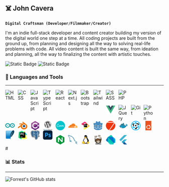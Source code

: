 ## ☠️ John Cavera

**`Digital Craftsman (Developer/Filmmaker/Creator)`**

I'm an indie full-stack developer and content creator building my version of the digital world one step at a time. All coding projects are built from the ground up, from planning and designing all the way to solving real-life problems with code. All video content is built the same way, from ideation and planning, all the way to finalizing the content with artistic touches.

![Static Badge](https://img.shields.io/badge/Chess-caverajohn-black?style=for-the-badge&logo=chessdotcom&logoColor=%2381B64C&labelColor=black)
![Static Badge](https://img.shields.io/badge/Lichess-caverajohn-black?style=for-the-badge&logo=lichess&logoColor=white&labelColor=black)


### 🧰 Languages and Tools
<hr/>
<p>
<img 
    align="left" 
    alt="HTML"
    title="HTML" 
    width="30px" 
    style="padding-right: 10px;" 
    src="https://cdn.jsdelivr.net/gh/devicons/devicon@latest/icons/html5/html5-original.svg" 
/>
<img 
    align="left" 
    alt="CSS" 
    title="CSS"
    width="30px" 
    style="padding-right: 10px;" 
    src="https://cdn.jsdelivr.net/gh/devicons/devicon@latest/icons/css3/css3-original.svg" 
/>
<img 
    align="left" 
    alt="JavaScript" 
    title="JavaScript"
    width="30px" 
    style="padding-right: 10px;" 
    src="https://cdn.jsdelivr.net/gh/devicons/devicon@latest/icons/javascript/javascript-original.svg" 
/>
<img 
    align="left" 
    alt="TypeScript"
    title="TypeScript" 
    width="30px" 
    style="padding-right: 10px;" 
    src="https://cdn.jsdelivr.net/gh/devicons/devicon@latest/icons/typescript/typescript-original.svg" 
/>
<img 
    align="left" 
    alt="React"
    title="React" 
    width="30px" 
    style="padding-right: 10px;" 
    src="https://cdn.jsdelivr.net/gh/devicons/devicon@latest/icons/react/react-original.svg" 
/>
<img 
    align="left" 
    alt="Next.js" 
    title="Next.js"
    width="30px" 
    style="padding-right: 10px;" 
    src="https://cdn.jsdelivr.net/gh/devicons/devicon@latest/icons/nextjs/nextjs-original.svg" 
/>
<img 
    align="left" 
    alt="Bootstrap"
    title="Bootstrap" 
    width="30px" 
    style="padding-right: 10px;" 
    src="https://cdn.jsdelivr.net/gh/devicons/devicon@latest/icons/bootstrap/bootstrap-original.svg" 
/>
<img 
    align="left" 
    alt="Tailwind" 
    title="Tailwind"
    width="30px" 
    style="padding-right: 10px;" 
    src="https://cdn.jsdelivr.net/gh/devicons/devicon@latest/icons/tailwindcss/tailwindcss-original.svg" 
/>
<img 
    align="left" 
    alt="SASS" 
    title="SASS"
    width="30px" 
    style="padding-right: 10px;" 
    src="https://cdn.jsdelivr.net/gh/devicons/devicon@latest/icons/sass/sass-original.svg" 
/>
<img 
    align="left" 
    alt="PHP" 
    title="PHP"
    width="30px" 
    style="padding-right: 10px;" 
    src="https://cdn.jsdelivr.net/gh/devicons/devicon@latest/icons/php/php-original.svg" 
/>
</p>
<br/><br/>
<p>
<img 
    align="left" 
    alt="Laravel" 
    title="Laravel"
    width="30px" 
    style="padding-right: 10px;" 
    src="https://github.com/devicons/devicon/blob/v2.16.0/icons/vuejs/vuejs-original.svg" 
/>
<img 
    align="left" 
    alt="JQuery" 
    title="JQuery"
    width="30px" 
    style="padding-right: 10px;" 
    src="https://cdn.jsdelivr.net/gh/devicons/devicon@latest/icons/jquery/jquery-original.svg" 
/>
<img 
    align="left" 
    alt="Git" 
    title="Git"
    width="30px" 
    style="padding-right: 10px;" 
    src="https://cdn.jsdelivr.net/gh/devicons/devicon@latest/icons/git/git-original.svg" 
/>
<img 
    align="left" 
    alt="Python" 
    title="Python"
    width="30px" 
    style="padding-right: 10px;" 
    src="https://cdn.jsdelivr.net/gh/devicons/devicon@latest/icons/python/python-original.svg" 
/>
<img 
    align="left" 
    alt="Arduino" 
    title="Arduino"
    width="30px" 
    style="padding-right: 10px;" 
    src="https://github.com/devicons/devicon/blob/v2.16.0/icons/arduino/arduino-original.svg" 
/>
<img 
    align="left" 
    alt="Blender" 
    title="Blender"
    width="30px" 
    style="padding-right: 10px;" 
    src="https://github.com/devicons/devicon/blob/v2.16.0/icons/blender/blender-original.svg" 
/>
<img 
    align="left" 
    alt="Csharp" 
    title="Csharp"
    width="30px" 
    style="padding-right: 10px;" 
    src="https://github.com/devicons/devicon/blob/v2.16.0/icons/csharp/csharp-original.svg" 
/>
<img 
    align="left" 
    alt="Wordpress" 
    title="Wordpress"
    width="30px" 
    style="padding-right: 10px;" 
    src="https://github.com/devicons/devicon/blob/v2.16.0/icons/wordpress/wordpress-original.svg" 
/>
<img 
    align="left" 
    alt="Canva" 
    title="Canva"
    width="30px" 
    style="padding-right: 10px;" 
    src="https://github.com/devicons/devicon/blob/v2.16.0/icons/canva/canva-original.svg" 
/>
<img 
    align="left" 
    alt="Cloudflare" 
    title="Cloudflare"
    width="30px" 
    style="padding-right: 10px;" 
    src="https://github.com/devicons/devicon/blob/v2.16.0/icons/cloudflare/cloudflare-original.svg" 
/>
</p>
<br/><br/>
<p>
<img 
    align="left" 
    alt="Jetbrains" 
    title="Jetbrains"
    width="30px" 
    style="padding-right: 10px;" 
    src="https://github.com/devicons/devicon/blob/v2.16.0/icons/jetbrains/jetbrains-original.svg" 
/>
<img 
    align="left" 
    alt="Godot" 
    title="Godot"
    width="30px" 
    style="padding-right: 10px;" 
    src="https://github.com/devicons/devicon/blob/v2.16.0/icons/godot/godot-original.svg" 
/>
<img 
    align="left" 
    alt="Framework" 
    title="Framework7"
    width="30px" 
    style="padding-right: 10px;" 
    src="https://github.com/devicons/devicon/blob/v2.16.0/icons/framework7/framework7-original.svg" 
/>
<img 
    align="left" 
    alt="Docker" 
    title="Docker"
    width="30px" 
    style="padding-right: 10px;" 
    src="https://github.com/devicons/devicon/blob/v2.16.0/icons/docker/docker-original.svg" 
/>
<img 
    align="left" 
    alt="Quasar" 
    title="Quasar"
    width="30px" 
    style="padding-right: 10px;" 
    src="https://github.com/devicons/devicon/blob/v2.16.0/icons/quasar/quasar-original.svg" 
/>
</p>
<img 
    align="left" 
    alt="Ubuntu" 
    title="Ubuntu"
    width="30px" 
    style="padding-right: 10px;" 
    src="https://github.com/devicons/devicon/blob/v2.16.0/icons/ubuntu/ubuntu-original.svg" 
/>
<img 
    align="left" 
    alt="Sqlite" 
    title="Sqlite"
    width="30px" 
    style="padding-right: 10px;" 
    src="https://github.com/devicons/devicon/blob/v2.16.0/icons/sqlite/sqlite-original.svg" 
/>
<img 
    align="left" 
    alt="Pycharm" 
    title="Pycharm"
    width="30px" 
    style="padding-right: 10px;" 
    src="https://github.com/devicons/devicon/blob/v2.16.0/icons/pycharm/pycharm-original.svg" 
/>
<img 
    align="left" 
    alt="PostgreSql" 
    title="PostgreSql"
    width="30px" 
    style="padding-right: 10px;" 
    src="https://github.com/devicons/devicon/blob/v2.16.0/icons/postgresql/postgresql-original.svg" 
/>
<img 
    align="left" 
    alt="Photoshop" 
    title="Photoshop"
    width="30px" 
    style="padding-right: 10px;" 
    src="https://github.com/devicons/devicon/blob/v2.16.0/icons/photoshop/photoshop-original.svg" 
/>
</p>
<br/><br/>
<p>
<img 
    align="left" 
    alt="Nginx" 
    title="Nginx"
    width="30px" 
    style="padding-right: 10px;" 
    src="https://github.com/devicons/devicon/blob/v2.16.0/icons/nginx/nginx-original.svg" 
/>
<img 
    align="left" 
    alt="Mysql" 
    title="Mysql"
    width="30px" 
    style="padding-right: 10px;" 
    src="https://github.com/devicons/devicon/blob/v2.16.0/icons/mysql/mysql-original.svg" 
/>
<img 
    align="left" 
    alt="Linux" 
    title="Linux"
    width="30px" 
    style="padding-right: 10px;" 
    src="https://github.com/devicons/devicon/blob/v2.16.0/icons/linux/linux-original.svg" 
/>
<img 
    align="left" 
    alt="Composer" 
    title="Composer"
    width="30px" 
    style="padding-right: 10px;color:'white'" 
    src="https://github.com/devicons/devicon/blob/v2.16.0/icons/composer/composer-original.svg" 
/>
<img 
    align="left" 
    alt="Dart" 
    title="Dart"
    width="30px" 
    style="padding-right: 10px;color:'white'" 
    src="https://github.com/devicons/devicon/blob/v2.16.0/icons/dart/dart-original.svg" 
/>
<img 
    align="left" 
    alt="Flutter" 
    title="Flutter"
    width="30px" 
    style="padding-right: 10px;color:'white'" 
    src="https://github.com/devicons/devicon/blob/v2.16.0/icons/flutter/flutter-original.svg" 
/>
</p>
<br/>
<br/>
#

### 📊 Stats

<hr/>

![Forrest's GitHub stats](https://github-readme-stats.vercel.app/api?username=caverajohn&show_icons=true&theme=gruvbox)

<!--
**caverajohn/caverajohn** is a ✨ _special_ ✨ repository because its `README.md` (this file) appears on your GitHub profile.

Here are some ideas to get you started:

- 🔭 I’m currently working on ...
- 🌱 I’m currently learning ...
- 👯 I’m looking to collaborate on ...
- 🤔 I’m looking for help with ...
- 💬 Ask me about ...
- 📫 How to reach me: ...
- 😄 Pronouns: ...
- ⚡ Fun fact: ...
-->
